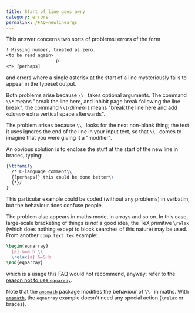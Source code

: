 ```yaml
---
title: Start of line goes awry
category: errors
permalink: /FAQ-newlineargs
---
```


This answer concerns two sorts of problems: errors of the form
```latex
! Missing number, treated as zero.
<to be read again> 
                   p
<*> [perhaps]
```
and errors where a single asterisk at the start of a line mysteriously
fails to appear in the typeset output.

Both problems arise because `\\ ` takes optional arguments.  The
command `\\*` means
"break the line here, and inhibit page break following the line break";
the command `\\[`&lsaquo;_dimen_&rsaquo;`]`
means
"break the line here and add &lsaquo;_dimen_&rsaquo; extra vertical space afterwards".

The problem arises because `\\ ` looks for the next
non-blank thing; the test it uses ignores the end of the line in
your input text, so that `\\ ` comes to imagine that you
were giving it a "modifier".

An obvious solution is to enclose the stuff at the start of the new
line in braces, typing:
<!-- {% raw %} -->
```latex
{\ttfamily
  /* C-language comment\\
  {[perhaps]} this could be done better\\
  {*}/
}
```
<!-- {% endraw %} -->
This particular example could be coded (without any problems) in
verbatim, but the behaviour does confuse people.

The problem also appears in maths mode, in arrays and so on.  In this
case, large-scale bracketing of things is _not_ a good idea; the
TeX primitive `\relax` (which does nothing except to block
searches of this nature) may be used.  From another
`comp.text.tex` example:
```latex
\begin{eqnarray}
  [a] &=& b \\
  \relax[a] &=& b
\end{eqnarray}
```
which is a usage this FAQ would not recommend, anyway: refer
to the [reason not to use `eqnarray`](FAQ-eqnarray).

Note that the [`amsmath`](https://ctan.org/pkg/amsmath) package modifies the behaviour of
`\\ ` in maths.  With [`amsmath`](https://ctan.org/pkg/amsmath), the
`eqnarray` example doesn't need any special action
(`\relax` or braces).

